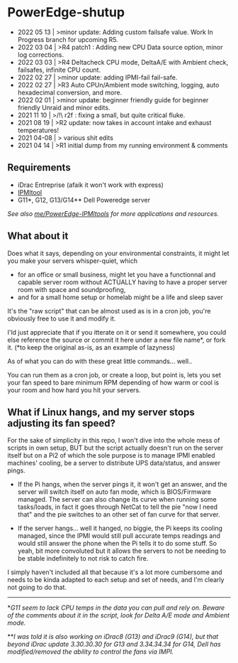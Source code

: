 # PowerEdge-shutup
- 2022 05 13 | >minor update: Adding custom failsafe value. Work In Progress branch for upcoming R5. 
- 2022 03 04 | >R4 patch1 : Adding new CPU Data source option, minor log corrections.
- 2022 03 03 | >R4 Deltacheck CPU mode, DeltaA/E with Ambient check, failsafes, infinite CPU count.
- 2022 02 27 | >minor update: adding IPMI-fail fail-safe.
- 2022 02 27 | >R3 Auto CPUn/Ambient mode switching, logging, auto hexadecimal conversion, and more.
- 2022 02 01 | >minor update: beginner friendly guide for beginner friendly Unraid and minor edits.
- 2021 11 10 | >/!\ r2f : fixing a small, but quite critical fluke.
- 2021 08 19 | >R2 update: now takes in account intake and exhaust temperatures!
- 2021 04-08 | > various shit edits
- 2021 04 14 | >R1 initial dump from my running environment & comments

## Requirements
- iDrac Entreprise (afaik it won't work with express)
- [IPMItool](https://github.com/ipmitool/ipmitool)
- G11*, G12, G13/G14** Dell Poweredge server

*See also [me/PowerEdge-IPMItools](https://github.com/White-Raven/PowerEdge-IPMItools) for more applications and resources.*

## What about it
Does what it says, depending on your environmental constraints, it might let you make your servers whisper-quiet, which 
- for an office or small business, might let you have a functionnal and capable server room without ACTUALLY having to have a proper server room with space and soundproofing,
- and for a small home setup or homelab might be a life and sleep saver


It's the "raw script" that can be almost used as is in a cron job, you're obviously free to use it and modify it.

I'ld just appreciate that if you itterate on it or send it somewhere, you could else reference the source or commit it here under a new file name*, or fork it.
(*to keep the original as-is, as an example of lazyness)

As of what you can do with these great little commands... well..

You can run them as a cron job, or create a loop, but point is, lets you set your fan speed to bare minimum RPM depending of how warm or cool is your room and how hard you hit your servers.



## What if Linux hangs, and my server stops adjusting its fan speed?

For the sake of simplicity in this repo, I won't dive into the whole mess of scripts in own setup, BUT
but the script actually doesn't run on the server itself but on a Pi2 of which the sole purpose is to manage IPMI enabled machines' cooling, be a server to distribute UPS data/status, and answer pings.

- If the Pi hangs, when the server pings it, it won't get an answer, and the server will switch itself on auto fan mode, which is BIOS/Firmware managed.
The server can also change its curve when running some tasks/loads, in fact it goes through NetCat to tell the pie "now I need that" and the pie switches to an other set of fan curve for that server.

- If the server hangs... well it hanged, no biggie, the Pi keeps its cooling managed, since the IPMI would still pull accurate temps readings and would still answer the phone when the Pi tells it to do some stuff.
So yeah, bit more convoluted but it allows the servers to not be needing to be stable indefinitely to not risk to catch fire.

I simply haven't included all that because it's a lot more cumbersome and needs to be kinda adapted to each setup and set of needs, and I'm clearly not going to do that.


----------------
*_G11 seem to lack CPU temps in the data you can pull and rely on. Beware of the comments about it in the script, look for Delta A/E mode and Ambient mode._

**_I was told it is also working on iDrac8 (G13) and iDrac9 (G14), but that beyond iDrac update 3.30.30.30 for G13 and 3.34.34.34 for G14, Dell has modified/removed the ability to control the fans via IMPI._
